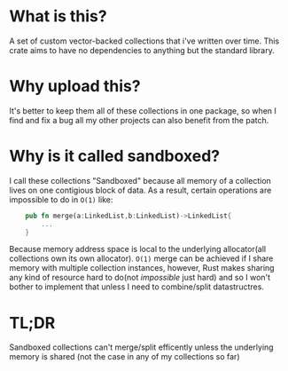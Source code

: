 # What is this? 
A set of custom vector-backed collections that i've written over time. This crate aims to have no dependencies to anything but the standard library.  

# Why upload this?
It's better to keep them all of these collections in one package, so when I find and fix a bug all my other projects can also 
benefit from the patch. 

# Why is it called sandboxed?
I call these collections "Sandboxed" because all memory of a collection lives on one contigious 
block of data. As a result, certain operations are impossible to do in `O(1)` like:
```rust
    pub fn merge(a:LinkedList,b:LinkedList)->LinkedList{
        ...
    }  
```

 Because memory address space is local to the underlying allocator(all collections own its own allocator).  `O(1)` merge can be achieved if I share memory with multiple collection instances, however,  Rust makes sharing any kind of resource hard to do(not *impossible* just hard) and so I won't bother to implement that unless I need to combine/split datastructres. 

 # TL;DR 
 Sandboxed collections can't merge/split efficently unless the underlying memory is shared (not the case in any of my collections so far)

